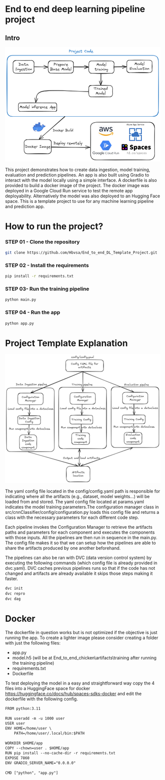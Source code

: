 # End to end deep learning pipeline project 

## Intro

![Project high level overview](assets/overview_image.png)

This project demonstrates how to create data ingestion, model training, evaluation and prediction pipelines. An app is also built using Gradio to interact with the model locally using a simple interface. A dockerfile is also provided to build a docker image of the project. The docker image was deployed in a Google Cloud Run service to test the remote app deployability. Alternatively the model was also deployed to an Hugging Face space. This is a template project to use for any machine learning pipeline and prediction app.
# How to run the project?

### STEP 01 - Clone the repository
```bash
git clone https://github.com/Hbvsa/End_to_end_DL_Template_Project.git
```
### STEP 02 - Install the requirements
```bash
pip install -r requirements.txt
```
### STEP 03- Run the training pipeline
```bash
python main.py
```
### STEP 04 - Run the app
```bash
python app.py
```

# Project Template Explanation
![Pipelines overview](assets/pipelines_image.png)

The yaml config file located in the config/config.yaml path is responsible for indicating where all the artifacts (e.g., dataset, model weights...) will be loaded from and stored. The yaml config file located at params.yaml indicates the model training parameters.The configuration manager class in src/cnnClassifier/config/configuration.py loads this config file and returns a class with the necessary parameters for each different code step.

Each pipeline invokes the Configuration Manager to retrieve the artifacts paths and parameters for each component and executes the components with those inputs. All the pipelines are then run in sequence in the main.py. The config file makes it so that we can setup how the pipelines are able to share the artifacts produced by one another beforehand.

The pipelines can also be ran with DVC (data version control system) by executing the following commands (which config file is already provided in dvc.yaml). DVC caches previous pipelines runs so that if the code has not changed and artifacts are already available it skips those steps making it faster.
```bash
dvc init
dvc repro
dvc dag
```


# Docker

The dockerfile in question works but is not optimized if the objective is just running the app. To create a lighter image please consider creating a folder with just the following files:
- app.py
- model.h5 (will be at End_to_end_chicken\artifacts\training after running the training pipeline)
- requirements.txt
- Dockerfile

To test deploying the model in a easy and straightforward way copy the 4 files into a HuggingFace space for docker https://huggingface.co/docs/hub/spaces-sdks-docker and edit the dockerfile with the following config.
```
FROM python:3.11

RUN useradd -m -u 1000 user
USER user
ENV HOME=/home/user \
	PATH=/home/user/.local/bin:$PATH

WORKDIR $HOME/app
COPY --chown=user . $HOME/app
RUN pip install --no-cache-dir -r requirements.txt
EXPOSE 7860
ENV GRADIO_SERVER_NAME="0.0.0.0"

CMD ["python", "app.py"]
```
